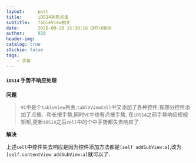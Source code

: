 ```yaml
---
layout:     post
title:      iOS14手势点击
subtitle:  	TableView相关
date:       2020-09-20 15:30:16 GMT+0800
author:     920
header-img: 
catalog: true
stickie: false
tags:
    - 手势
---
```



#### `iOS14` 手势不响应处理

**问题**
>`VC`中是个`tableView`列表,`tableViewCell`中又添加了各种控件,有部分控件添加了点按、和长按手势,同时`VC`中也有点按手势,
在`iOS14`之前手势响应规规矩矩,更新`iOS14`之后`cell`中的个中手势都失去响应了.


**解决**

上述`cell`中控件失去响应是因为控件添加方法都是`[self addSubView:a]`,改为`[self.contentView addSubView:a]`就可以了.